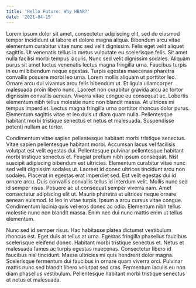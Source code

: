 ```yaml
---
title: 'Hello Future: Why HBAR?'
date: '2021-04-15'
---
```


Lorem ipsum dolor sit amet, consectetur adipiscing elit, sed do eiusmod tempor incididunt ut labore et dolore magna aliqua. Bibendum arcu vitae elementum curabitur vitae nunc sed velit dignissim. Felis eget velit aliquet sagittis. Ut venenatis tellus in metus vulputate eu scelerisque felis. Sit amet nulla facilisi morbi tempus iaculis. Nunc sed velit dignissim sodales. Aliquam purus sit amet luctus venenatis lectus magna fringilla urna. Faucibus turpis in eu mi bibendum neque egestas. Turpis egestas maecenas pharetra convallis posuere morbi leo urna. Lorem mollis aliquam ut porttitor leo. Ornare arcu dui vivamus arcu felis bibendum ut. Et ligula ullamcorper malesuada proin libero nunc. Laoreet non curabitur gravida arcu ac tortor dignissim convallis aenean. Viverra vitae congue eu consequat ac. Lobortis elementum nibh tellus molestie nunc non blandit massa. At ultrices mi tempus imperdiet. Lectus magna fringilla urna porttitor rhoncus dolor purus. Elementum sagittis vitae et leo duis ut diam quam nulla. Pellentesque habitant morbi tristique senectus et netus et malesuada. Suspendisse potenti nullam ac tortor.

Condimentum vitae sapien pellentesque habitant morbi tristique senectus. Vitae sapien pellentesque habitant morbi. Accumsan lacus vel facilisis volutpat est velit egestas dui. Pellentesque pulvinar pellentesque habitant morbi tristique senectus et. Feugiat pretium nibh ipsum consequat. Nisl suscipit adipiscing bibendum est ultricies. Elementum curabitur vitae nunc sed velit dignissim sodales ut. Laoreet id donec ultrices tincidunt arcu non sodales. Placerat in egestas erat imperdiet sed. Est velit egestas dui id ornare arcu. Duis convallis convallis tellus id interdum velit. Mollis nunc sed id semper risus. Posuere ac ut consequat semper viverra nam. Amet consectetur adipiscing elit ut. Mauris pharetra et ultrices neque ornare aenean euismod. Id leo in vitae turpis. Ipsum a arcu cursus vitae congue. Condimentum lacinia quis vel eros donec ac odio. Elementum nibh tellus molestie nunc non blandit massa. Enim nec dui nunc mattis enim ut tellus elementum.

Nunc sed id semper risus. Hac habitasse platea dictumst vestibulum rhoncus est. Eget duis at tellus at urna. Egestas fringilla phasellus faucibus scelerisque eleifend donec. Habitant morbi tristique senectus et. Netus et malesuada fames ac turpis egestas maecenas. Consectetur libero id faucibus nisl tincidunt. Massa ultricies mi quis hendrerit dolor magna. Scelerisque fermentum dui faucibus in ornare quam viverra orci. Pulvinar mattis nunc sed blandit libero volutpat sed cras. Fermentum iaculis eu non diam phasellus vestibulum. Pellentesque habitant morbi tristique senectus et netus et malesuada.